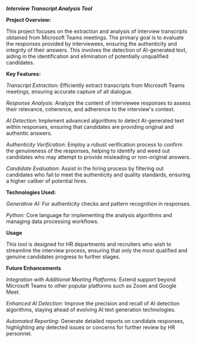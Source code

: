 _**Interview Transcript Analysis Tool**_

**Project Overview:**

This project focuses on the extraction and analysis of interview transcripts obtained from Microsoft Teams meetings. The primary goal is to evaluate the responses provided by interviewees, ensuring the authenticity and integrity of their answers. This involves the detection of AI-generated text, aiding in the identification and elimination of potentially unqualified candidates.

**Key Features:**

_Transcript Extraction:_ Efficiently extract transcripts from Microsoft Teams meetings, ensuring accurate capture of all dialogue.

_Response Analysis:_ Analyze the content of interviewee responses to assess their relevance, coherence, and adherence to the interview's context.

_AI Detection:_ Implement advanced algorithms to detect AI-generated text within responses, ensuring that candidates are providing original and authentic answers.

_Authenticity Verification:_ Employ a robust verification process to confirm the genuineness of the responses, helping to identify and weed out candidates who may attempt to provide misleading or non-original answers.

_Candidate Evaluation:_ Assist in the hiring process by filtering out candidates who fail to meet the authenticity and quality standards, ensuring a higher caliber of potential hires.

**Technologies Used:**

_Generative AI:_ For authenticity checks and pattern recognition in responses.

_Python:_ Core language for implementing the analysis algorithms and managing data processing workflows.

**Usage**

This tool is designed for HR departments and recruiters who wish to streamline the interview process, ensuring that only the most qualified and genuine candidates progress to further stages.

**Future Enhancements**

_Integration with Additional Meeting Platforms:_ Extend support beyond Microsoft Teams to other popular platforms such as Zoom and Google Meet.

_Enhanced AI Detection:_ Improve the precision and recall of AI detection algorithms, staying ahead of evolving AI text generation technologies.

_Automated Reporting:_ Generate detailed reports on candidate responses, highlighting any detected issues or concerns for further review by HR personnel.


